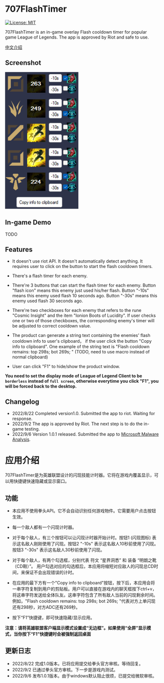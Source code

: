 # 707FlashTimer
[![License: MIT](https://img.shields.io/badge/License-MIT-yellow.svg)](https://opensource.org/licenses/MIT)

707FlashTimer is an in-game overlay Flash cooldown timer for popular game League of Legends. The app is approved by Riot and safe to use.

[中文介绍](#应用介绍)

## Screenshot
![DEMO!](assets/demo1.png "DEMO")

## In-game Demo

TODO

## Features 


- It doesn't use riot API. It doesn't automatically detect anything. It requires user to click on the button to start the flash cooldown timers. 

- There's a flash timer for each enemy. 

- There're 3 buttons that can start the flash timer for each enemy. Button "flash icon" means this enemy just used his/her flash. Button "-10s" means this enemy used  flash 10 seconds ago.  Button "-30s" means this enemy used flash 30 seconds ago. 

- There're two checkboxes for each enemy that refers to the rune "Cosmic Insight" and the item "Ionion Boots of Lucidity". If user checks one or two of those checkboxes, the corresponding enemy's timer will be adjusted to correct cooldown value.

- The product can generate a string text containing the enemies' flash cooldown info to user's clipboard， if the user click the button "Copy info to clipboard". One example of the string text is "Flash cooldown remains: top 298s; bot 269s; " (TODO, need to use macro instead of normal clipboard)

- User can click "F1" to hide/show the product window. 


**You need to set the display mode of League of Legend Client to be `borderless` instead of `full screen`, otherwise everytime you click "F1", you will be forced back to the desktop.**

## Changelog 
- 2022/8/22 
Completed version1.0. Submitted the app to riot. Waiting for response.
- 2022/9/2
The app is approved by Riot. The next step is to do the in-game testing.
- 2022/9/6
Version 1.0.1 released. Submitted the app to [Microsoft Malware Analysis](https://www.microsoft.com/en-us/wdsi/filesubmission).

# 应用介绍

707FlashTimer是为英雄联盟设计的闪现技能计时器。它将在游戏内覆盖显示，可以用快捷键快速隐藏或显示窗口。

## 功能

- 本应用不使用拳头API。它不会自动识别任何游戏物件。它需要用户点击按钮生效。

- 每一个敌人都有一个闪现计时器。

- 对于每个敌人，有三个按钮可以让闪现计时器开始计时。按钮1 (闪现图标) 表示这名敌人刚刚使用了闪现。按钮2 "-10s" 表示这名敌人10秒前使用了闪现。按钮3 "-30s" 表示这名敌人30秒前使用了闪现。

- 对于每个敌人，有两个勾选框，分别代表 符文 “星界洞悉” 和 装备 “明朗之靴（CD鞋）”。 用户勾选对应的勾选框后，本应用将缩短对应敌人的闪现总CD时间，来保证不会出现错误的计时。

- 在应用的最下方有一个"Copy info to clipboard"按钮，按下后，本应用会将一串字符复制到用户的剪贴板。用户可以直接在游戏内的聊天框按下ctrl+v，将这串字符发送给全体队友。这串字符包含了所有敌人当前的闪现剩余时间。例如，"Flash cooldown remains: top 298s; bot 269s; "代表对方上单闪现还有298秒，对方ADC还有269秒。

- 按下“F1”快捷键，即可快速隐藏/显示应用。

**注意：请将英雄联盟客户端显示模式设置成“无边框”。如果使用“全屏”显示模式，当你按下“F1”快捷键时会被强制返回桌面**

## 更新日志
- 2022/8/22 
完成1.0版本。已将应用提交给拳头官方审核。等待回复。
- 2022/9/2
已通过拳头官方审核。下一步是游戏内测试。
- 2022/9/6
发布1.0.1版本。由于windows默认阻止很烦，已提交给微软审核。
